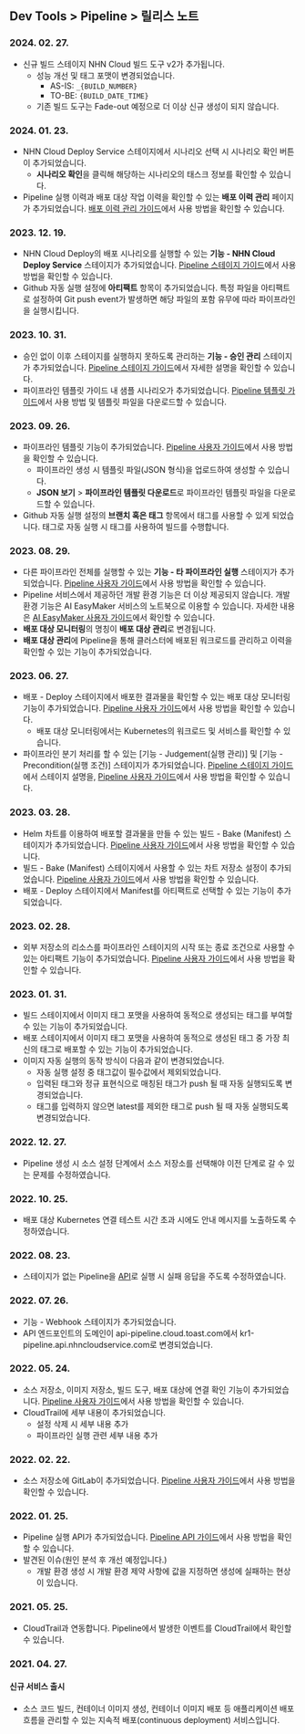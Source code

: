## Dev Tools > Pipeline > 릴리스 노트

### 2024. 02. 27.
* 신규 빌드 스테이지 NHN Cloud 빌드 도구 v2가 추가됩니다. 
    * 성능 개선 및 태그 포맷이 변경되었습니다. 
       * AS-IS: `_{BUILD_NUMBER}`
       * TO-BE: `{BUILD_DATE_TIME}`
    * 기존 빌드 도구는 Fade-out 예정으로 더 이상 신규 생성이 되지 않습니다.

### 2024. 01. 23.
* NHN Cloud Deploy Service 스테이지에서 시나리오 선택 시 시나리오 확인 버튼이 추가되었습니다.
    * **시나리오 확인**을 클릭해 해당하는 시나리오의 태스크 정보를 확인할 수 있습니다.
* Pipeline 실행 이력과 배포 대상 작업 이력을 확인할 수 있는 **배포 이력 관리** 페이지가 추가되었습니다. [배포 이력 관리 가이드](/Dev%20Tools/Pipeline/ko/deploy-history-management)에서 사용 방법을 확인할 수 있습니다.

### 2023. 12. 19.
* NHN Cloud Deploy의 배포 시나리오를 실행할 수 있는 **기능 - NHN Cloud Deploy Service** 스테이지가 추가되었습니다. [Pipeline 스테이지 가이드](/Dev%20Tools/Pipeline/ko/stage-guide/#-)에서 사용 방법을 확인할 수 있습니다.
* Github 자동 실행 설정에 **아티팩트** 항목이 추가되었습니다. 특정 파일을 아티팩트로 설정하여 Git push event가 발생하면 해당 파일의 포함 유무에 따라 파이프라인을 실행시킵니다.

### 2023. 10. 31.
* 승인 없이 이후 스테이지를 실행하지 못하도록 관리하는 **기능 - 승인 관리** 스테이지가 추가되었습니다. [Pipeline 스테이지 가이드](/Dev%20Tools/Pipeline/ko/stage-guide/#-)에서 자세한 설명을 확인할 수 있습니다.
* 파이프라인 템플릿 가이드 내 샘플 시나리오가 추가되었습니다. [Pipeline 템플릿 가이드](/Dev%20Tools/Pipeline/ko/template-guide/#_2)에서 사용 방법 및 템플릿 파일을 다운로드할 수 있습니다.

### 2023. 09. 26.
* 파이프라인 템플릿 기능이 추가되었습니다. [Pipeline 사용자 가이드](/Dev%20Tools/Pipeline/ko/template-guide/#_1)에서 사용 방법을 확인할 수 있습니다.
    * 파이프라인 생성 시 템플릿 파일(JSON 형식)을 업로드하여 생성할 수 있습니다.
    * **JSON 보기** > **파이프라인 템플릿 다운로드**로 파이프라인 템플릿 파일을 다운로드할 수 있습니다.
* Github 자동 실행 설정의 **브랜치 혹은 태그** 항목에서 태그를 사용할 수 있게 되었습니다. 태그로 자동 실행 시 태그를 사용하여 빌드를 수행합니다.

### 2023. 08. 29.
* 다른 파이프라인 전체를 실행할 수 있는 **기능 - 타 파이프라인 실행** 스테이지가 추가되었습니다. [Pipeline 사용자 가이드](/Dev%20Tools/Pipeline/ko/stage-guide/#_4)에서 사용 방법을 확인할 수 있습니다.
* Pipeline 서비스에서 제공하던 개발 환경 기능은 더 이상 제공되지 않습니다. 개발 환경 기능은 AI EasyMaker 서비스의 노트북으로 이용할 수 있습니다. 자세한 내용은 [AI EasyMaker 사용자 가이드](/Machine%20Learning/AI%20EasyMaker/ko/console-guide/#_2)에서 확인할 수 있습니다.
* **배포 대상 모니터링**의 명칭이 **배포 대상 관리**로 변경됩니다.
* **배포 대상 관리**에 Pipeline을 통해 클러스터에 배포된 워크로드를 관리하고 이력을 확인할 수 있는 기능이 추가되었습니다.

### 2023. 06. 27.
* 배포 - Deploy 스테이지에서 배포한 결과물을 확인할 수 있는 배포 대상 모니터링 기능이 추가되었습니다. [Pipeline 사용자 가이드](/Dev%20Tools/Pipeline/ko/deploy-target-monitoring)에서 사용 방법을 확인할 수 있습니다.
    * 배포 대상 모니터링에서는 Kubernetes의 워크로드 및 서비스를 확인할 수 있습니다.
* 파이프라인 분기 처리를 할 수 있는 [기능 - Judgement(실행 관리)] 및 [기능 - Precondition(실행 조건)] 스테이지가 추가되었습니다. [Pipeline 스테이지 가이드](/Dev%20Tools/Pipeline/ko/stage-guide/#-judgement)에서 스테이지 설명을, [Pipeline 사용자 가이드](/Dev%20Tools/Pipeline/ko/pipeline-management/#_15)에서 사용 방법을 확인할 수 있습니다.

### 2023. 03. 28.
* Helm 차트를 이용하여 배포할 결과물을 만들 수 있는 빌드 - Bake (Manifest) 스테이지가 추가되었습니다. [Pipeline 사용자 가이드](/Dev%20Tools/Pipeline/ko/stage-guide/#-bake-manifest)에서 사용 방법을 확인할 수 있습니다.
* 빌드 - Bake (Manifest) 스테이지에서 사용할 수 있는 차트 저장소 설정이 추가되었습니다. [Pipeline 사용자 가이드](/Dev%20Tools/Pipeline/ko/environment-config/#_6)에서 사용 방법을 확인할 수 있습니다.
* 배포 - Deploy 스테이지에서 Manifest를 아티팩트로 선택할 수 있는 기능이 추가되었습니다.

### 2023. 02. 28.
* 외부 저장소의 리소스를 파이프라인 스테이지의 시작 또는 종료 조건으로 사용할 수 있는 아티팩트 기능이 추가되었습니다. [Pipeline 사용자 가이드](/Dev%20Tools/Pipeline/ko/pipeline-management/#_1)에서 사용 방법을 확인할 수 있습니다.

### 2023. 01. 31.
* 빌드 스테이지에서 이미지 태그 포맷을 사용하여 동적으로 생성되는 태그를 부여할 수 있는 기능이 추가되었습니다.
* 배포 스테이지에서 이미지 태그 포맷을 사용하여 동적으로 생성된 태그 중 가장 최신의 태그로 배포할 수 있는 기능이 추가되었습니다.
* 이미지 자동 실행의 동작 방식이 다음과 같이 변경되었습니다.
    * 자동 실행 설정 중 태그값이 필수값에서 제외되었습니다.
    * 입력된 태그와 정규 표현식으로 매칭된 태그가 push 될 때 자동 실행되도록 변경되었습니다.  
    * 태그를 입력하지 않으면 latest를 제외한 태그로 push 될 때 자동 실행되도록 변경되었습니다.

### 2022. 12. 27.
* Pipeline 생성 시 소스 설정 단계에서 소스 저장소를 선택해야 이전 단계로 갈 수 있는 문제를 수정하였습니다.

### 2022. 10. 25.
* 배포 대상 Kubernetes 연결 테스트 시간 초과 시에도 안내 메시지를 노출하도록 수정하였습니다.

### 2022. 08. 23.
* 스테이지가 없는 Pipeline을 [API](/Dev%20Tools/Pipeline/ko/api-guide/#pipeline)로 실행 시 실패 응답을 주도록 수정하였습니다.

### 2022. 07. 26.
* 기능 - Webhook 스테이지가 추가되었습니다.
* API 엔드포인트의 도메인이 api-pipeline.cloud.toast.com에서 kr1-pipeline.api.nhncloudservice.com로 변경되었습니다.

### 2022. 05. 24.
* 소스 저장소, 이미지 저장소, 빌드 도구, 배포 대상에 연결 확인 기능이 추가되었습니다. [Pipeline 사용자 가이드](/Dev%20Tools/Pipeline/ko/environment-config)에서 사용 방법을 확인할 수 있습니다. 
* CloudTrail에 세부 내용이 추가되었습니다.
    * 설정 삭제 시 세부 내용 추가
    * 파이프라인 실행 관련 세부 내용 추가

### 2022. 02. 22.
* 소스 저장소에 GitLab이 추가되었습니다. [Pipeline 사용자 가이드](/Dev%20Tools/Pipeline/ko/environment-config/#_2)에서 사용 방법을 확인할 수 있습니다.

### 2022. 01. 25.
* Pipeline 실행 API가 추가되었습니다. [Pipeline API 가이드](/Dev%20Tools/Pipeline/ko/api-guide/#pipeline)에서 사용 방법을 확인할 수 있습니다.
* 발견된 이슈(원인 분석 후 개선 예정입니다.)
    * 개발 환경 생성 시 개발 환경 제약 사항에 값을 지정하면 생성에 실패하는 현상이 있습니다.

### 2021. 05. 25.
* CloudTrail과 연동합니다. Pipeline에서 발생한 이벤트를 CloudTrail에서 확인할 수 있습니다.

### 2021. 04. 27.

#### 신규 서비스 출시
* 소스 코드 빌드, 컨테이너 이미지 생성, 컨테이너 이미지 배포 등 애플리케이션 배포 흐름을 관리할 수 있는 지속적 배포(continuous deployment) 서비스입니다.
